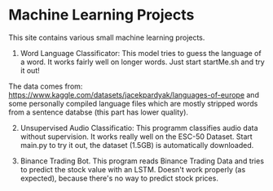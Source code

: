 # Machine Learning Projects
This site contains various small machine learning projects.

1. Word Language Classificator: This model tries to guess the language of a word. It works fairly well on longer words. Just start startMe.sh and try it out!

The data comes from: https://www.kaggle.com/datasets/jacekpardyak/languages-of-europe and some personally compiled language files which are mostly stripped words from a sentence databse (this part has lower quality).

2. Unsupervised Audio Classificatio: This programm classifies audio data without supervision. It works really well on the ESC-50 Dataset.  Start main.py to try it out, the dataset (1.5GB) is automatically downloaded.

3. Binance Trading Bot. This program reads Binance Trading Data and tries to predict the stock value with an LSTM. Doesn't work properly (as expected), because there's no way to predict stock prices.
